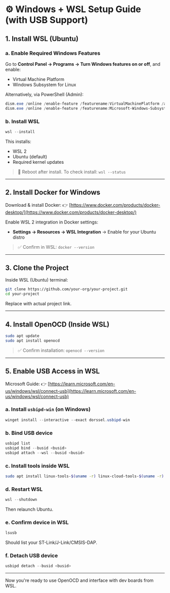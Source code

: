 # ⚙ Windows + WSL Setup Guide (with USB Support)

## 1. Install WSL (Ubuntu)

### a. Enable Required Windows Features

Go to **Control Panel → Programs → Turn Windows features on or off**, and enable:

* Virtual Machine Platform
* Windows Subsystem for Linux

Alternatively, via PowerShell (Admin):

```powershell
dism.exe /online /enable-feature /featurename:VirtualMachinePlatform /all /norestart
dism.exe /online /enable-feature /featurename:Microsoft-Windows-Subsystem-Linux /all /norestart
```

### b. Install WSL

```powershell
wsl --install
```

This installs:

* WSL 2
* Ubuntu (default)
* Required kernel updates

> 📌 Reboot after install.
> To check install: `wsl --status`

---

## 2. Install Docker for Windows

Download & install Docker:
👉 [https://www.docker.com/products/docker-desktop/](https://www.docker.com/products/docker-desktop/)

Enable WSL 2 integration in Docker settings:

* **Settings → Resources → WSL Integration** → Enable for your Ubuntu distro

> ✅ Confirm in WSL: `docker --version`

---

## 3. Clone the Project

Inside WSL (Ubuntu) terminal:

```bash
git clone https://github.com/your-org/your-project.git
cd your-project
```

Replace with actual project link.

---

## 4. Install OpenOCD (Inside WSL)

```bash
sudo apt update
sudo apt install openocd
```

> ✅ Confirm installation: `openocd --version`

---

## 5. Enable USB Access in WSL

Microsoft Guide:
👉 [https://learn.microsoft.com/en-us/windows/wsl/connect-usb](https://learn.microsoft.com/en-us/windows/wsl/connect-usb)

### a. Install `usbipd-win` (on Windows)

```powershell
winget install --interactive --exact dorssel.usbipd-win
```

### b. Bind USB device

```powershell
usbipd list
usbipd bind --busid <busid>
usbipd attach --wsl --busid <busid>
```

### c. Install tools inside WSL

```bash
sudo apt install linux-tools-$(uname -r) linux-cloud-tools-$(uname -r)
```

### d. Restart WSL

```powershell
wsl --shutdown
```

Then relaunch Ubuntu.

### e. Confirm device in WSL

```bash
lsusb
```

Should list your ST-Link/J-Link/CMSIS-DAP.

### f. Detach USB device

```powershell
usbipd detach --busid <busid>
```

---

Now you're ready to use OpenOCD and interface with dev boards from WSL.